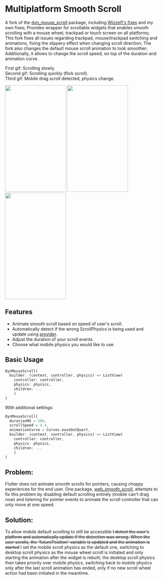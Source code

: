 # Multiplatform Smooth Scroll
A fork of the [dyn_mouse_scroll](https://pub.dev/packages/dyn_mouse_scroll) package, including [Wizzel1's fixes](https://github.com/Wizzel1/dyn_mouse_scroll) and my own fixes;
Provides wrapper for scrollable widgets that enables smooth scrolling with a mouse wheel, trackpad or touch screen on all platforms;
This fork fixes all issues regarding trackpad, mouse/trackpad switching and animations, fixing the slippery effect when changing scroll direction;
The fork also changes the default mouse scroll animation to look smoother;
Additionally, it allows to change the scroll speed, on top of the duration and animation curve.

First gif: Scrolling slowly.  
Second gif: Scrolling quickly (flick scroll).   
Third gif: Mobile drag scroll detected, physics change.  
<p float="left">
  <img src="https://raw.githubusercontent.com/Bluebar1/dyn_mouse_scroll/main/assets/slow_scroll.gif" width="200" height="350"/>
  <img src="https://raw.githubusercontent.com/Bluebar1/dyn_mouse_scroll/main/assets/fast_scroll.gif" width="200" height="350"/>
  <img src="https://raw.githubusercontent.com/Bluebar1/dyn_mouse_scroll/main/assets/drag_scroll.gif" width="200" height="350"/>
</p>

## Features
* Animate smooth scroll based on speed of user's scroll.
* Automatically detect if the wrong ScrollPhysics is being used and update using [provider](https://pub.dev/packages/provider).
* Adjust the duration of your scroll events.
* Choose what mobile physics you would like to use.
## Basic Usage
```dart
DynMouseScroll(
  builder: (context, controller, physics) => ListView(
    controller: controller,
    physics: physics,
    children: ...
    )
)
```

With additional settings:
```dart
DynMouseScroll(
  durationMS = 500,
  scrollSpeed = 4.4,
  animationCurve = Curves.easeOutQuart,
  builder: (context, controller, physics) => ListView(
    controller: controller,
    physics: physics,
    children: ...
    )
)
```

## Problem:
Flutter does not animate smooth scrolls for pointers, causing choppy experiences for the end user.
One package, [web_smooth_scroll](https://pub.dev/packages/web_smooth_scroll), attempts to fix this problem
by disabling default scrolling entirely (mobile can't drag now) and listening for pointer events to animate
the scroll controller that can only move at one speed. 

## Solution:
To allow mobile default scrolling to still be accessible ~~I detect the user's platform
and automatically update if the detection was wrong. When the user scrolls, the 'futurePosition'
variable is updated and the animation is started~~ I set the mobile scroll physics as the default
one, switching to desktop scroll physics as the mouse wheel scroll is initiated and only starting the animation
after the widget is rebuilt; the desktop scroll physics then takes priority over mobile physics,
switching back to mobile physics only after the last scroll animation has ended, only if no new scroll wheel
action had been initiated in the meantime.

